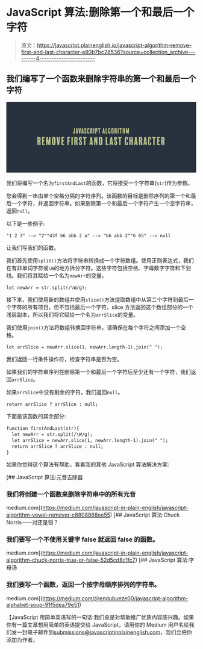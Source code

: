 # JavaScript 算法:删除第一个和最后一个字符

> 原文：<https://javascript.plainenglish.io/javascript-algorithm-remove-first-and-last-character-a80b7bc28536?source=collection_archive---------4----------------------->

## 我们编写了一个函数来删除字符串的第一个和最后一个字符

![](img/e4955d19224d6d0d95d8a10375fb1b7c.png)

我们将编写一个名为`firstAndLast`的函数，它将接受一个字符串(`str`)作为参数。

您会得到一串由单个空格分隔的字符序列。该函数的目标是删除序列的第一个和最后一个字符，并返回字符串。如果删除第一个和最后一个字符产生一个空字符串，返回`null`。

以下是一些例子:

```
"1 2 3" --> "2""43f b6 abb 2 a" --> "b6 abb 2""6 65" --> null
```

让我们写我们的函数。

我们首先使用`split()`方法将字符串转换成一个字符数组。使用正则表达式，我们在有非单词字符或`\W`的地方拆分字符。这些字符包括空格、字母数字字符和下划线。我们将其赋给一个名为`newArr`的变量。

```
let newArr = str.split(/\W/g);
```

接下来，我们使用新的数组并使用`slice()`方法提取数组中从第二个字符到最后一个字符的所有项目，但不包括最后一个字符。slice 方法返回这个数组部分的一个浅层副本，所以我们将它赋给一个名为`arrSlice`的变量。

我们使用`join()`方法将数组转换回字符串。请确保在每个字符之间添加一个空格。

```
let arrSlice = newArr.slice(1, newArr.length-1).join(" ");
```

我们返回一行条件操作符，检查字符串是否为空。

如果我们的字符串序列在删除第一个和最后一个字符后至少还有一个字符，我们返回`arrSlice`。

如果`arrSlice`中没有剩余的字符，我们返回`null`。

```
return arrSlice ? arrSlice : null;
```

下面是该函数的其余部分:

```
function firstAndLast(str){
  let newArr = str.split(/\W/g);
  let arrSlice = newArr.slice(1, newArr.length-1).join(" ");
  return arrSlice ? arrSlice : null;
}
```

如果你觉得这个算法有帮助，看看我的其他 JavaScript 算法解决方案:

[](https://medium.com/javascript-in-plain-english/javascript-algorithm-vowel-remover-c8808868ee55) [## JavaScript 算法:元音去除器

### 我们将创建一个函数来删除字符串中的所有元音

medium.com](https://medium.com/javascript-in-plain-english/javascript-algorithm-vowel-remover-c8808868ee55) [](https://medium.com/javascript-in-plain-english/javascript-algorithm-chuck-norris-true-or-false-52d5cd8c1fc7) [## JavaScript 算法:Chuck Norris——对还是错？

### 我们要写一个不使用关键字 false 就返回 false 的函数。

medium.com](https://medium.com/javascript-in-plain-english/javascript-algorithm-chuck-norris-true-or-false-52d5cd8c1fc7) [](https://medium.com/@endubueze00/javascript-algorithm-alphabet-soup-91f5dea79e51) [## JavaScript 算法:字母汤

### 我们要写一个函数，返回一个按字母顺序排列的字符串。

medium.com](https://medium.com/@endubueze00/javascript-algorithm-alphabet-soup-91f5dea79e51) 

【JavaScript 用简单英语写的一句话:我们总是对帮助推广优质内容感兴趣。如果你有一篇文章想用简单的英语提交给 JavaScript，请用你的 Medium 用户名给我们发一封电子邮件到[submissions@javascriptinplainenglish.com](mailto:submissions@javascriptinplainenglish.com)，我们会把你添加为作者。